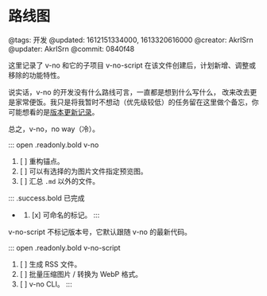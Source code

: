 # 路线图

@tags: 开发
@updated: 1612151334000, 1613320616000
@creator: AkrISrn
@updater: AkrISrn
@commit: 0840f48

这里记录了 v-no 和它的子项目 v-no-script 在该文件创建后，计划新增、调整或移除的功能特性。

说实话，v-no 的开发没有什么路线可言，一直都是想到什么写什么，[](/zh/api/index.md "#") 改来改去更是家常便饭。我只是将我暂时不想动（优先级较低）的任务留在这里做个备忘，你可能想看的是[版本更新记录](/zh/releases/index.md "#")。

总之，v-no，no way（冷）。

::: open .readonly.bold v-no
1. [ ] 重构锚点。
1. [ ] 可以有选择的为图片文件指定预览图。
1. [ ] 汇总 `.md` 以外的文件。

::: .success.bold 已完成
- [](/zh/releases/v1.2.7.md "#")
    1. [x] 可命名的[](/zh/docs/slice.md "#")标记。
:::

v-no-script 不标记版本号，它默认跟随 v-no 的最新代码。

::: open .readonly.bold v-no-script
1. [ ] 生成 RSS 文件。
1. [ ] 批量压缩图片 / 转换为 WebP 格式。
1. [ ] v-no CLI。
:::
